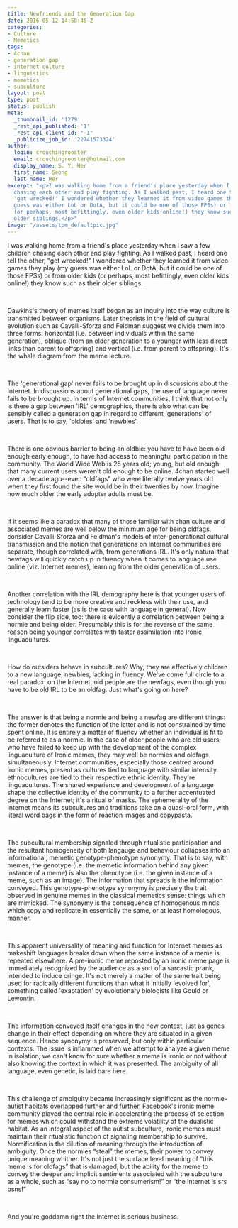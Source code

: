 ```yaml
---
title: Newfriends and the Generation Gap
date: 2016-05-12 14:58:46 Z
categories:
- Culture
- Memetics
tags:
- 4chan
- generation gap
- internet culture
- linguistics
- memetics
- subculture
layout: post
type: post
status: publish
meta:
  _thumbnail_id: '1279'
  _rest_api_published: '1'
  _rest_api_client_id: "-1"
  _publicize_job_id: '22741573324'
author:
  login: crouchingrooster
  email: crouchingrooster@hotmail.com
  display_name: S. Y. Her
  first_name: Seong
  last_name: Her
excerpt: "<p>I was walking home from a friend's place yesterday when I saw a few children
  chasing each other and play fighting. As I walked past, I heard one tell the other,
  'get wrecked!' I wondered whether they learned it from video games they play (my
  guess was either LoL or DotA, but it could be one of those FPSs) or from older kids
  (or perhaps, most befittingly, even older kids online!) they know such as their
  older siblings.</p>"
image: "/assets/tpm_defaultpic.jpg"
---
```


<p><span style="font-weight:400;">I was walking home from a friend's place yesterday when I saw a few children chasing each other and play fighting. As I walked past, I heard one tell the other, "get wrecked!" I wondered whether they learned it from video games they play (my guess was either LoL or DotA, but it could be one of those FPSs) or from older kids (or perhaps, most befittingly, even older kids online!) they know such as their older siblings.</span></p>
<p>&nbsp;</p>
<p><span style="font-weight:400;">Dawkins's theory of memes itself began as an inquiry into the way culture is transmitted between organisms. Later theorists in the field of cultural evolution such as Cavalli-Sforza and Feldman suggest we divide them into three forms: horizontal (i.e. between individuals within the same generation), oblique (from an older generation to a younger with less direct links than parent to offspring) and vertical (i.e. from parent to offspring). It's the whale diagram from the meme lecture.</span></p>
<p>&nbsp;</p>
<p><span style="font-weight:400;">The 'generational gap' never fails to be brought up in discussions about the Internet. In discussions about generational gaps, the use of language never fails to be brought up. In terms of Internet communities, I think that not only is there a gap between 'IRL' demographics, there is also what can be sensibly called a generation gap in regard to different 'generations' of users. That is to say, 'oldbies' and 'newbies'.</span></p>
<p>&nbsp;</p>
<p><span style="font-weight:400;">There is one obvious barrier to being an oldbie: you have to have been old enough early enough, to have had access to meaningful participation in the community. The World Wide Web is 25 years old; young, but old enough that many current users weren't old enough to be online. 4chan started well over a decade ago--even “oldfags” who were literally twelve years old when they first found the site would be in their twenties by now. Imagine how much older the early adopter adults must be.</span></p>
<p>&nbsp;</p>
<p><span style="font-weight:400;">If it seems like a paradox that many of those familiar with chan culture and associated memes are well below the minimum age for being oldfags, consider Cavalli-Sforza and Feldman's models of inter-generational cultural transmission and the notion that generations on Internet communities are separate, though correlated with, from generations IRL. It's only natural that newfags will quickly catch up in fluency when it comes to language use online (viz. Internet memes), learning from the older generation of users.</span></p>
<p>&nbsp;</p>
<p><span style="font-weight:400;">Another correlation with the IRL demography here is that younger users of technology tend to be more creative and reckless with their use, and generally learn faster (as is the case with language in general). Now consider the flip side, too: there is evidently a correlation between being a normie and being older. Presumably this is for the reverse of the same reason being younger correlates with faster assimilation into Ironic linguacultures.</span></p>
<p>&nbsp;</p>
<p><span style="font-weight:400;">How do outsiders behave in subcultures? Why, they are effectively children to a new language, newbies, lacking in fluency. We've come full circle to a real paradox: on the Internet, old people are the newfags, even though you have to be old IRL to be an oldfag. Just what's going on here?</span></p>
<p>&nbsp;</p>
<p><span style="font-weight:400;">The answer is that being a normie and being a newfag are different things: the former denotes the function of the latter and is not constrained by time spent online. It is entirely a matter of fluency whether an individual is fit to be referred to as a normie. In the case of older people who are old users, who have failed to keep up with the development of the complex linguaculture of Ironic memes, they may well be normies and oldfags simultaneously. Internet communities, especially those centred around Ironic memes, present as cultures tied to language with similar intensity ethnocultures are tied to their respective ethnic identity. They're linguacultures. The shared experience and development of a language shape the collective identity of the community to a further accentuated degree on the Internet; it's a ritual of masks. The ephemerality of the Internet means its subcultures and traditions take on a quasi-oral form, with literal word bags in the form of reaction images and copypasta.</span></p>
<p>&nbsp;</p>
<p><span style="font-weight:400;">The subcultural membership signaled through ritualistic participation and the resultant homogeneity of both langauge and behaviour collapses into an informational, memetic genotype-phenotype synonymy. That is to say, with memes, the genotype (i.e. the memetic information behind any given instance of a meme) is also the phenotype (i.e. the given instance of a meme, such as an image). The information that spreads is the information conveyed. This genotype-phenotype synonymy is precisely the trait observed in genuine memes in the classical memetics sense: things which are mimicked. The synonymy is the consequence of homogenous minds which copy and replicate in essentially the same, or at least homologous, manner.</span></p>
<p>&nbsp;</p>
<p><span style="font-weight:400;">This apparent universality of meaning and function for Internet memes as makeshift languages breaks down when the same instance of a meme is repeated elsewhere. A pre-ironic meme reposted by an ironic meme page is immediately recognized by the audience as a sort of a sarcastic prank, intended to induce cringe. It's not merely a matter of the same trait being used for radically different functions than what it initially 'evolved for', something called 'exaptation' by evolutionary biologists like Gould or Lewontin.</span></p>
<p>&nbsp;</p>
<p><span style="font-weight:400;">The information conveyed itself changes in the new context, just as genes change in their effect depending on where they are situated in a given sequence. Hence synonymy is preserved, but only within particular contexts. The issue is inflammed when we attempt to analyze a given meme in isolation; we can't know for sure whether a meme is ironic or not without also knowing the context in which it was presented. The ambiguity of all language, even genetic, is laid bare here.</span></p>
<p>&nbsp;</p>
<p><span style="font-weight:400;">This challenge of ambiguity became increasingly significant as the normie-autist habitats overlapped further and further. Facebook's ironic meme community played the central role in accelerating the process of selection for memes which could withstand the extreme volatility of the dualistic habitat. As an integral aspect of the autist subculture, ironic memes must maintain their ritualistic function of signaling membership to survive. Normification is the dilution of meaning through the introduction of ambiguity. Once the normies “steal” the memes, their power to convey unique meaning whither. It's not just the surface level meaning of “this meme is for oldfags” that is damaged, but the ability for the meme to convey the deeper and implicit sentiments associated with the subculture as a whole, such as “say no to normie consumerism!” or “the Internet is srs bsns!”</span></p>
<p>&nbsp;</p>
<p><span style="font-weight:400;">And you're goddamn right the Internet is serious business. </span></p>
<p>&nbsp;</p>
<p>&nbsp;</p>
<p>&nbsp;</p>
